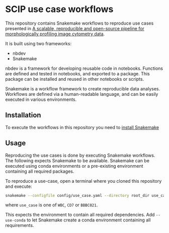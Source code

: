 # SCIP use case workflows

This repository contains Snakemake workflows to reproduce use cases presented in
[A scalable, reproducible and open-source pipeline for morphologically profiling image cytometry data](https://www.biorxiv.org/content/10.1101/2022.10.24.512549v1).

It is built using two frameworks:
- nbdev
- Snakemake

nbdev is a framework for developing reusable code in notebooks. Functions are defined and
tested in notebooks, and exported to a package. This package can be installed and reused in other
notebooks or scripts.

Snakemake is a workflow framework to create reproducible data analyses. Workflows are defined
via a human-readable language, and can be easily executed in various environments.

## Installation

To execute the workflows in this repository you need to [install Snakemake](https://snakemake.readthedocs.io/en/stable/getting_started/installation.html)

## Usage

Reproducing the use cases is done by executing Snakemake workflows. The following expects Snakemake to be available. Snakemake can be executed using conda environments or a pre-existing environment
containing all required packages.

To reproduce a use-case, open a terminal where you cloned this repository and execute:
```bash
snakemake --configfile config/use_case.yaml --directory root_dir use_case
```
where `use_case` is one of `WBC`, `CD7` or `BBBC021`.

This expects the environment to contain all required dependencies. Add `--use-conda` to let
Snakemake create a conda environment containing all requirements.

